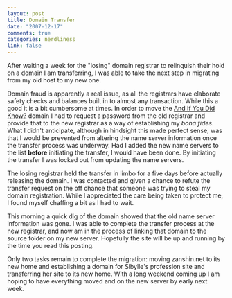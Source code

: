 ```yaml
--- 
layout: post
title: Domain Transfer
date: "2007-12-17"
comments: true
categories: nerdliness
link: false
---
```

After waiting a week for the "losing" domain registrar to relinquish their hold on a domain I am transferring, I was able to take the next step in migrating from my old host to my new one.

Domain fraud is apparently a real issue, as all the registrars have elaborate safety checks and balances built in to almost any transaction.  While this a good it is a bit cumbersome at times.  In order to move the <a href="http://andifyoudidknow.com" title="And If You Did Know?">And If You Did Know?</a> domain I had to request a password from the old registrar and provide that to the new registrar as a way of establishing my <i>bona fides</i>.  What I didn't anticipate, although in hindsight this made perfect sense, was that I would be prevented from altering the name server information once the transfer process was underway.  Had I added the new name servers to the list <strong>before</strong> initiating the transfer, I would have been done.  By initiating the transfer I was locked out from updating the name servers.

The losing registrar held the transfer in limbo for a five days before actually releasing the domain.  I was contacted and given a chance to refute the transfer request on the off chance that someone was trying to steal my domain registration.  While I appreciated the care being taken to protect me, I found myself chaffing a bit as I had to wait.

This morning a quick dig of the domain showed that the old name server information was gone.  I was able to complete the transfer process at the new registrar, and now am in the process of linking that domain to the source folder on my new server.  Hopefully the site will be up and running by the time you read this posting.

Only two tasks remain to complete the migration: moving zanshin.net to its new home and establishing a domain for Sibylle's profession site and transferring her site to its new home.  With a long weekend coming up I am hoping to have everything moved and on the new server by early next week.
